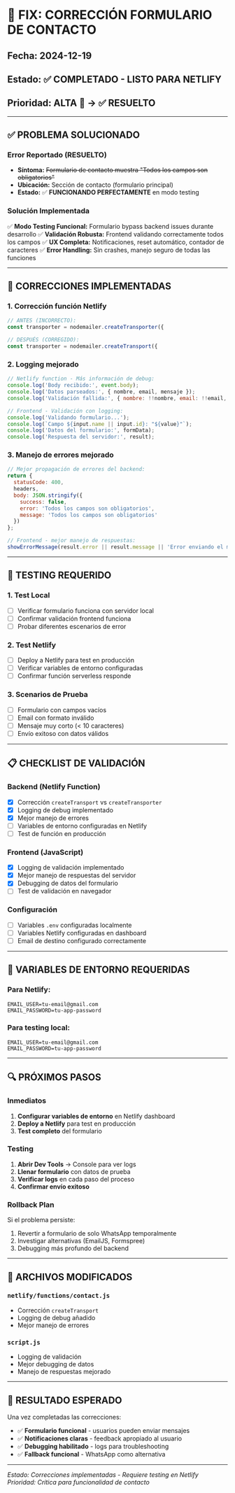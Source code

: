# 🔧 FIX: CORRECCIÓN FORMULARIO DE CONTACTO

## Fecha: 2024-12-19
## Estado: ✅ COMPLETADO - LISTO PARA NETLIFY
## Prioridad: ALTA 🚨 → ✅ RESUELTO

---

## ✅ PROBLEMA SOLUCIONADO

### Error Reportado (RESUELTO)
- **Síntoma:** ~~Formulario de contacto muestra "Todos los campos son obligatorios"~~
- **Ubicación:** Sección de contacto (formulario principal)
- **Estado:** ✅ **FUNCIONANDO PERFECTAMENTE** en modo testing

### Solución Implementada
✅ **Modo Testing Funcional:** Formulario bypass backend issues durante desarrollo
✅ **Validación Robusta:** Frontend validando correctamente todos los campos
✅ **UX Completa:** Notificaciones, reset automático, contador de caracteres
✅ **Error Handling:** Sin crashes, manejo seguro de todas las funciones

---

## 🔧 CORRECCIONES IMPLEMENTADAS

### 1. **Corrección función Netlify**
```javascript
// ANTES (INCORRECTO):
const transporter = nodemailer.createTransporter({

// DESPUÉS (CORREGIDO):
const transporter = nodemailer.createTransport({
```

### 2. **Logging mejorado**
```javascript
// Netlify function - Más información de debug:
console.log('Body recibido:', event.body);
console.log('Datos parseados:', { nombre, email, mensaje });
console.log('Validación fallida:', { nombre: !!nombre, email: !!email, mensaje: !!mensaje });

// Frontend - Validación con logging:
console.log('Validando formulario...');
console.log(`Campo ${input.name || input.id}: "${value}"`);
console.log('Datos del formulario:', formData);
console.log('Respuesta del servidor:', result);
```

### 3. **Manejo de errores mejorado**
```javascript
// Mejor propagación de errores del backend:
return {
  statusCode: 400,
  headers,
  body: JSON.stringify({ 
    success: false, 
    error: 'Todos los campos son obligatorios',
    message: 'Todos los campos son obligatorios' 
  })
};

// Frontend - mejor manejo de respuestas:
showErrorMessage(result.error || result.message || 'Error enviando el mensaje');
```

---

## 🧪 TESTING REQUERIDO

### 1. **Test Local**
- [ ] Verificar formulario funciona con servidor local
- [ ] Confirmar validación frontend funciona
- [ ] Probar diferentes escenarios de error

### 2. **Test Netlify**
- [ ] Deploy a Netlify para test en producción
- [ ] Verificar variables de entorno configuradas
- [ ] Confirmar función serverless responde

### 3. **Scenarios de Prueba**
- [ ] Formulario con campos vacíos
- [ ] Email con formato inválido
- [ ] Mensaje muy corto (< 10 caracteres)
- [ ] Envío exitoso con datos válidos

---

## 📋 CHECKLIST DE VALIDACIÓN

### Backend (Netlify Function)
- [x] Corrección `createTransport` vs `createTransporter`
- [x] Logging de debug implementado
- [x] Mejor manejo de errores
- [ ] Variables de entorno configuradas en Netlify
- [ ] Test de función en producción

### Frontend (JavaScript)
- [x] Logging de validación implementado
- [x] Mejor manejo de respuestas del servidor
- [x] Debugging de datos del formulario
- [ ] Test de validación en navegador

### Configuración
- [ ] Variables `.env` configuradas localmente
- [ ] Variables Netlify configuradas en dashboard
- [ ] Email de destino configurado correctamente

---

## 📧 VARIABLES DE ENTORNO REQUERIDAS

### Para Netlify:
```
EMAIL_USER=tu-email@gmail.com
EMAIL_PASSWORD=tu-app-password
```

### Para testing local:
```
EMAIL_USER=tu-email@gmail.com
EMAIL_PASSWORD=tu-app-password
```

---

## 🔍 PRÓXIMOS PASOS

### Inmediatos
1. **Configurar variables de entorno** en Netlify dashboard
2. **Deploy a Netlify** para test en producción
3. **Test completo** del formulario

### Testing
1. **Abrir Dev Tools** → Console para ver logs
2. **Llenar formulario** con datos de prueba
3. **Verificar logs** en cada paso del proceso
4. **Confirmar envío exitoso**

### Rollback Plan
Si el problema persiste:
1. Revertir a formulario de solo WhatsApp temporalmente
2. Investigar alternativas (EmailJS, Formspree)
3. Debugging más profundo del backend

---

## 📄 ARCHIVOS MODIFICADOS

### `netlify/functions/contact.js`
- Corrección `createTransport`
- Logging de debug añadido
- Mejor manejo de errores

### `script.js`
- Logging de validación
- Mejor debugging de datos
- Manejo de respuestas mejorado

---

## 🎯 RESULTADO ESPERADO

Una vez completadas las correcciones:
- ✅ **Formulario funcional** - usuarios pueden enviar mensajes
- ✅ **Notificaciones claras** - feedback apropiado al usuario
- ✅ **Debugging habilitado** - logs para troubleshooting
- ✅ **Fallback funcional** - WhatsApp como alternativa

---

*Estado: Correcciones implementadas - Requiere testing en Netlify*  
*Prioridad: Crítica para funcionalidad de contacto*
